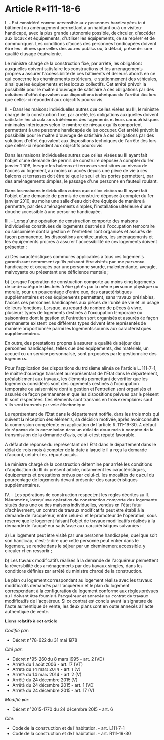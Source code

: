 # Article R*111-18-6

I. - Est considéré comme accessible aux personnes handicapées tout bâtiment ou aménagement permettant à un habitant ou à un
visiteur handicapé, avec la plus grande autonomie possible, de circuler, d'accéder aux locaux et équipements, d'utiliser les
équipements, de se repérer et de communiquer. Les conditions d'accès des personnes handicapées doivent être les mêmes que
celles des autres publics ou, à défaut, présenter une qualité d'usage équivalente. 

Le ministre chargé de la construction fixe, par arrêté, les obligations auxquelles doivent satisfaire les constructions et
les aménagements propres à assurer l'accessibilité de ces bâtiments et de leurs abords en ce qui concerne les cheminements
extérieurs, le stationnement des véhicules, ainsi que les équipements et les locaux collectifs. Cet arrêté prévoit la
possibilité pour le maître d'ouvrage de satisfaire à ces obligations par des solutions d'effet équivalent aux dispositions
techniques de l'arrêté dès lors que celles-ci répondent aux objectifs poursuivis.

II. - Dans les maisons individuelles autres que celles visées au III, le ministre chargé de la construction fixe, par arrêté,
les obligations auxquelles doivent satisfaire les circulations intérieures des logements et leurs caractéristiques minimales
intérieures selon le nombre de niveaux qu'ils comportent, permettant à une personne handicapée de les occuper. Cet arrêté
prévoit la possibilité pour le maître d'ouvrage de satisfaire à ces obligations par des solutions d'effet équivalent aux
dispositions techniques de l'arrêté dès lors que celles-ci répondent aux objectifs poursuivis.

Dans les maisons individuelles autres que celles visées au III ayant fait l'objet d'une demande de permis de construire
déposée à compter du 1er janvier 2008, lorsque les balcons et terrasses sont situés au niveau de l'accès au logement, au
moins un accès depuis une pièce de vie à ces balcons et terrasses doit être tel que le seuil et les portes permettent, par
des aménagements simples, le passage d'une personne en fauteuil roulant. 

Dans les maisons individuelles autres que celles visées au III ayant fait l'objet d'une demande de permis de construire
déposée à compter du 1er janvier 2010, au moins une salle d'eau doit être équipée de manière à permettre, par des
aménagements simples, l'installation ultérieure d'une douche accessible à une personne handicapée. 

III. - Lorsqu'une opération de construction comporte des maisons individuelles constituées de logements destinés à
l'occupation temporaire ou saisonnière dont la gestion et l'entretien sont organisés et assurés de façon permanente, les
dispositions architecturales, les aménagements et les équipements propres à assurer l'accessibilité de ces logements doivent
présenter : 

a) Des caractéristiques communes applicables à tous ces logements garantissant notamment qu'ils puissent être visités par une
personne handicapée et occupés par une personne sourde, malentendante, aveugle, malvoyante ou présentant une déficience
mentale ; 

b) Lorsque l'opération de construction comporte au moins cinq logements de cette catégorie destinés à être gérés par la même
personne physique ou morale, pour un pourcentage d'entre eux, des caractéristiques supplémentaires et des équipements
permettant, sans travaux préalables, l'accès des personnes handicapées aux pièces de l'unité de vie et un usage de leurs
fonctions. Lorsque, au regard du nombre de pièces à vivre, plusieurs types de logements destinés à l'occupation temporaire ou
saisonnière dont la gestion et l'entretien sont organisés et assurés de façon permanente existent, ces différents types
doivent être représentés de manière proportionnée parmi les logements soumis aux caractéristiques supplémentaires. 

En outre, des prestations propres à assurer la qualité de séjour des personnes handicapées, telles que des équipements, des
matériels, un accueil ou un service personnalisé, sont proposées par le gestionnaire des logements. 

Pour l'application des dispositions du troisième alinéa de l'article L. 111-7-1, le maître d'ouvrage transmet au représentant
de l'Etat dans le département, préalablement aux travaux, les éléments permettant de vérifier que les logements considérés
sont des logements destinés à l'occupation temporaire ou saisonnière dont la gestion et l'entretien sont organisés et assurés
de façon permanente et que les dispositions prévues par le présent III sont respectées. Ces éléments sont transmis en trois
exemplaires sauf s'ils sont transmis par voie électronique. 

Le représentant de l'Etat dans le département notifie, dans les trois mois qui suivent la réception des éléments, sa décision
motivée, après avoir consulté la commission compétente en application de l'article R. 111-19-30. A défaut de réponse de la
commission dans un délai de deux mois à compter de la transmission de la demande d'avis, celui-ci est réputé favorable. 

A défaut de réponse du représentant de l'Etat dans le département dans le délai de trois mois à compter de la date à laquelle
il a reçu la demande d'accord, celui-ci est réputé acquis. 

Le ministre chargé de la construction détermine par arrêté les conditions d'application du III du présent article, notamment
les caractéristiques, équipements et prestations prévus par celui-ci, les modalités de calcul du pourcentage de logements
devant présenter des caractéristiques supplémentaires.

IV. - Les opérations de construction respectent les règles décrites au II. Néanmoins, lorsqu'une opération de construction
comporte des logements situés dans une ou des maisons individuelles, vendus en l'état futur d'achèvement, un contrat de
travaux modificatifs peut être établi à la demande de l'acquéreur, entre celui-ci et le promoteur de l'opération, sous
réserve que le logement faisant l'objet de travaux modificatifs réalisés à la demande de l'acquéreur satisfasse aux
caractéristiques suivantes : 

a) Le logement peut être visité par une personne handicapée, quel que soit son handicap, c'est-à-dire que cette personne peut
entrer dans le logement, se rendre dans le séjour par un cheminement accessible, y circuler et en ressortir ; 

b) Les travaux modificatifs réalisés à la demande de l'acquéreur permettent la réversibilité des aménagements par des travaux
simples, dans les conditions définies par arrêté du ministre chargé de la construction. 

Le plan du logement correspondant au logement réalisé avec les travaux modificatifs demandés par l'acquéreur et le plan du
logement correspondant à la configuration du logement conforme aux règles prévues au I doivent être fournis à l'acquéreur et
annexés au contrat de travaux modificatifs de l'acquéreur. Si ce contrat est conclu avant la signature de l'acte authentique
de vente, les deux plans sont en outre annexés à l'acte authentique de vente.

**Liens relatifs à cet article**

_Codifié par_:

  - Décret n°78-622 du 31 mai 1978

_Cité par_:

  - Décret n°95-260 du 8 mars 1995 - art. 2 (VD)
  - Arrêté du 1 août 2006 - art. 17 (VT)
  - Arrêté du 14 mars 2014 - art. 1 (V)
  - Arrêté du 14 mars 2014 - art. 2 (V)
  - Arrêté du 24 décembre 2015 (V)
  - Arrêté du 24 décembre 2015 - art. 1 (VD)
  - Arrêté du 24 décembre 2015 - art. 17 (V)

_Modifié par_:

  - Décret n°2015-1770 du 24 décembre 2015 - art. 6

_Cite_:

  - Code de la construction et de l'habitation. - art. L111-7-1
  - Code de la construction et de l'habitation. - art. R111-19-30
